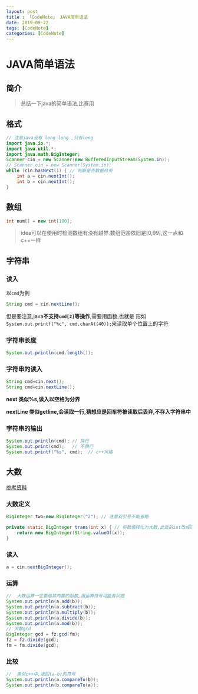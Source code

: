 ```yaml
---
layout: post
title : 「CodeNote」 JAVA简单语法
date: 2019-09-22
tags: [CodeNote]
categories: [CodeNote]
---
```


# JAVA简单语法

## 简介
> 总结一下java的简单语法,比赛用

## 格式

```java
// 注意java没有 long long ,只有long
import java.io.*;
import java.util.*;
import java.math.BigInteger;
Scanner cin = new Scanner(new BufferedInputStream(System.in));
// Scanner cin = new Scanner(System.in);
while (cin.hasNext()) { // 判断是否数据结束
    int a = cin.nextInt();
    int b = cin.nextInt();
}
```

## 数组

```java
int num[] = new int[100];
```

> idea可以在使用时检测数组有没有越界.数组范围依旧是[0,99],这一点和c++一样

## 字符串

### 读入

以`cmd`为例

```java
String cmd = cin.nextLine();
```

但是要注意,java**不支持```cmd[2]```等操作**,需要用函数,也就是 形如```System.out.printf("%c", cmd.charAt(40));```来读取单个位置上的字符

### 字符串长度

```java
System.out.println(cmd.length());
```

### 字符串的读入

```java
String cmd=cin.next();
String cmd=cin.nextLine();
```

**next 类似%s,读入以空格为分界**

**nextLine 类似getline,会读取一行,猜想应是回车符被读取后丢弃,不存入字符串中**

### 字符串的输出

```java
System.out.println(cmd); // 换行
System.out.print(cmd);   // 不换行
System.out.printf("%s", cmd);  // c++风格
```

## 大数

[参考资料](https://www.cnblogs.com/jin-nuo/p/5313205.html)

### 大数定义

```java
BigInteger two=new BigInteger("2"); // 注意双引号不能省略
```

```java
private static BigInteger trans(int x) { // 将数值转化为大数,此处的int改成long也是可以的
    return new BigInteger(String.valueOf(x));
}
```

### 读入

```java
a = cin.nextBigInteger();
```

### 运算

```java
//  大数运算一定要用其内置的函数,用运算符号可能有问题
System.out.println(a.add(b));
System.out.println(a.subtract(b));
System.out.println(a.multiply(b));
System.out.println(a.divide(b));
System.out.println(a.mod(b));
// 大数gcd
BigInteger gcd = fz.gcd(fm);
fz = fz.divide(gcd);
fm = fm.divide(gcd);
```

### 比较

```java
//  类似c++中,返回(a-b)的符号
System.out.println(a.compareTo(b));
System.out.println(b.compareTo(a));
```

